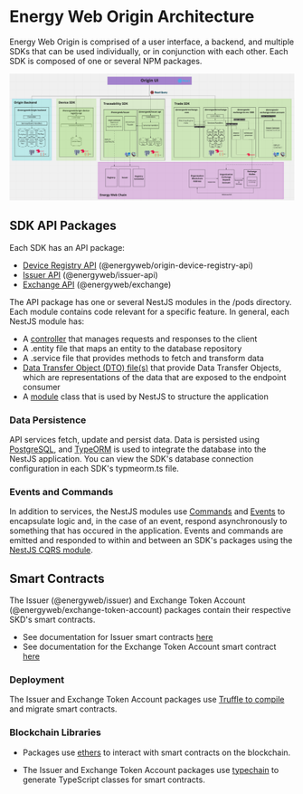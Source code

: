# Energy Web Origin Architecture
Energy Web Origin is comprised of a user interface, a backend, and multiple SDKs that can be used individually, or in conjunction with each other. Each SDK is composed of one or several NPM packages. 

![origin-architecture](./images/panels/origin-architecture.png)

## SDK API Packages
Each SDK has an API package:  

- [Device Registry API](./device-registry/device-registry-api.md) (@energyweb/origin-device-registry-api)
- [Issuer API](./traceability/packages/issuer-api.md) (@energyweb/issuer-api)
- [Exchange API](./trade/exchange.md) (@energyweb/exchange)  

The API package has one or several NestJS modules in the /pods directory. Each module contains code relevant for a specific feature. In general, each NestJS module has:  

+ A [controller](https://docs.nestjs.com/controllers) that manages requests and responses to the client
+ A .entity file that maps an entity to the database repository
+ A .service file that provides methods to fetch and transform data
+ [Data Transfer Object (DTO) file(s)](https://docs.nestjs.com/controllers#request-payloads) that provide Data Transfer Objects, which are representations of the data that are exposed to the endpoint consumer  
+ A [module](https://docs.nestjs.com/modules) class that is used by NestJS to structure the application 

### Data Persistence
API services fetch, update and persist data. Data is persisted using [PostgreSQL](https://www.postgresql.org/), and [TypeORM](https://typeorm.io/#/) is used to integrate the database into the NestJS application. You can view the SDK's database connection configuration in each SDK's typmeorm.ts file. 

### Events and Commands
In addition to services, the NestJS modules use [Commands](https://docs.nestjs.com/recipes/cqrs#commands) and [Events](https://docs.nestjs.com/recipes/cqrs#events) to encapsulate logic and, in the case of an event, respond asynchronously to something that has occured in the application. Events and commands are emitted and responded to within and between an SDK's packages using the [NestJS CQRS module](https://docs.nestjs.com/recipes/cqrs). 


## Smart Contracts
The Issuer (@energyweb/issuer) and Exchange Token Account (@energyweb/exchange-token-account) packages contain their respective SKD's smart contracts. 

- See documentation for Issuer smart contracts [here](./traceability/contracts/Issuer.md#smart-contracts)
- See documentation for the Exchange Token Account smart contract [here](./trade/exchange-token-account.md)

### Deployment
The Issuer and Exchange Token Account packages use [Truffle to compile](https://trufflesuite.com/docs/truffle/getting-started/compiling-contracts.html) and migrate smart contracts. 

### Blockchain Libraries
- Packages use [ethers](https://docs.ethers.io/v5/) to interact with smart contracts on the blockchain.  

- The Issuer and Exchange Token Account packages use [typechain](https://github.com/dethcrypto/TypeChain#readme) to generate TypeScript classes for smart contracts.

